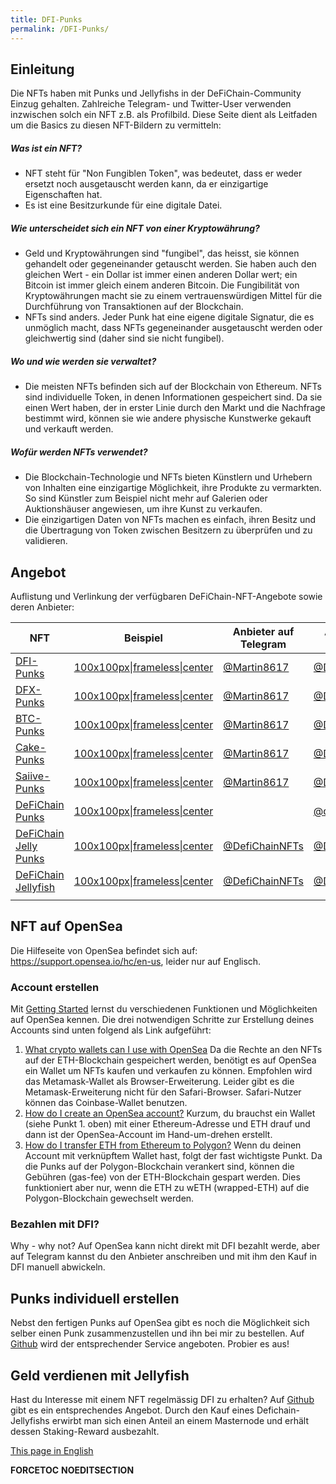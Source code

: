```yaml
---
title: DFI-Punks
permalink: /DFI-Punks/
---
```


## Einleitung

Die NFTs haben mit Punks und Jellyfishs in der DeFiChain-Community
Einzug gehalten. Zahlreiche Telegram- und Twitter-User verwenden
inzwischen solch ein NFT z.B. als Profilbild. Diese Seite dient als
Leitfaden um die Basics zu diesen NFT-Bildern zu vermitteln:

##### Was ist ein NFT?

- NFT steht für "Non Fungiblen Token", was bedeutet, dass er weder
  ersetzt noch ausgetauscht werden kann, da er einzigartige
  Eigenschaften hat.
- Es ist eine Besitzurkunde für eine digitale Datei.

##### Wie unterscheidet sich ein NFT von einer Kryptowährung?

- Geld und Kryptowährungen sind "fungibel", das heisst, sie können
  gehandelt oder gegeneinander getauscht werden. Sie haben auch den
  gleichen Wert - ein Dollar ist immer einen anderen Dollar wert; ein
  Bitcoin ist immer gleich einem anderen Bitcoin. Die Fungibilität von
  Kryptowährungen macht sie zu einem vertrauenswürdigen Mittel für die
  Durchführung von Transaktionen auf der Blockchain.
- NFTs sind anders. Jeder Punk hat eine eigene digitale Signatur, die es
  unmöglich macht, dass NFTs gegeneinander ausgetauscht werden oder
  gleichwertig sind (daher sind sie nicht fungibel).

##### Wo und wie werden sie verwaltet?

- Die meisten NFTs befinden sich auf der Blockchain von Ethereum. NFTs
  sind individuelle Token, in denen Informationen gespeichert sind. Da
  sie einen Wert haben, der in erster Linie durch den Markt und die
  Nachfrage bestimmt wird, können sie wie andere physische Kunstwerke
  gekauft und verkauft werden.

##### Wofür werden NFTs verwendet?

- Die Blockchain-Technologie und NFTs bieten Künstlern und Urhebern von
  Inhalten eine einzigartige Möglichkeit, ihre Produkte zu vermarkten.
  So sind Künstler zum Beispiel nicht mehr auf Galerien oder
  Auktionshäuser angewiesen, um ihre Kunst zu verkaufen.
- Die einzigartigen Daten von NFTs machen es einfach, ihren Besitz und
  die Übertragung von Token zwischen Besitzern zu überprüfen und zu
  validieren.

## Angebot

Auflistung und Verlinkung der verfügbaren DeFiChain-NFT-Angebote sowie
deren Anbieter:

| **NFT**                                                                      | Beispiel                                                         | **Anbieter auf Telegram**                    | **Anbieter auf Twitter**                                  |
|------------------------------------------------------------------------------|------------------------------------------------------------------|----------------------------------------------|-----------------------------------------------------------|
| [DFI-Punks](https://opensea.io/collection/dfi-punks)                         | [100x100px\|frameless\|center](/File:Punk6@20x.png "wikilink")   | [@Martin8617](https://t.me/Martin8617)       | [@DFI_Punks](https://twitter.com/DFI_Punks)               |
| [DFX-Punks](https://opensea.io/collection/dfx-punks)                         | [100x100px\|frameless\|center](/File:Punk64@20x.png "wikilink")  | [@Martin8617](https://t.me/Martin8617)       | [@DFI_Punks](https://twitter.com/DFI_Punks)               |
| [BTC-Punks](https://opensea.io/collection/btc-punks-1)                       | [100x100px\|frameless\|center](/File:Punk103@20x.png "wikilink") | [@Martin8617](https://t.me/Martin8617)       | [@DFI_Punks](https://twitter.com/DFI_Punks)               |
| [Cake-Punks](https://opensea.io/collection/cake-punks)                       | [100x100px\|frameless\|center](/File:Punk106@20x.png "wikilink") | [@Martin8617](https://t.me/Martin8617)       | [@DFI_Punks](https://twitter.com/DFI_Punks)               |
| [Saiive-Punks](https://opensea.io/collection/saiive-punks)                   | [100x100px\|frameless\|center](/File:Punk95@20x.png "wikilink")  | [@Martin8617](https://t.me/Martin8617)       | [@DFI_Punks](https://twitter.com/DFI_Punks)               |
| [DeFiChain Punks](https://opensea.io/collection/defichain-punks-original)    | [100x100px\|frameless\|center](/File:Unnamed.gif "wikilink")     |                                              | [@defichainpunks](https://www.twitter.com/defichainpunks) |
| [DeFiChain Jelly Punks](https://opensea.io/collection/defichain-jelly-punks) | [100x100px\|frameless\|center](/File:Unnamed2.png "wikilink")    | [@DefiChainNFTs](https://t.me/DeFiChainNFTs) | [@DeFiChainNFTs](https://www.twitter.com/DeFiChainNFTs)   |
| [DeFiChain Jellyfish](https://opensea.io/collection/defijelly)               | [100x100px\|frameless\|center](/File:Unnamed3.png "wikilink")    | [@DefiChainNFTs](https://t.me/DeFiChainNFTs) | [@DeFiChainNFTs](https://www.twitter.com/DeFiChainNFTs)   |
|                                                                              |                                                                  |                                              |                                                           |

## NFT auf OpenSea

Die Hilfeseite von OpenSea befindet sich auf:
<https://support.opensea.io/hc/en-us>, leider nur auf Englisch.

### Account erstellen

Mit [Getting
Started](https://support.opensea.io/hc/en-us/sections/360011539774-Getting-Started)
lernst du verschiedenen Funktionen und Möglichkeiten auf OpenSea kennen.
Die drei notwendigen Schritte zur Erstellung deines Accounts sind unten
folgend als Link aufgeführt:

1.  [What crypto wallets can I use with
    OpenSea](https://support.opensea.io/hc/en-us/articles/1500007978402-What-crypto-wallets-can-I-use-with-OpenSea-)
    Da die Rechte an den NFTs auf der ETH-Blockchain gespeichert werden,
    benötigt es auf OpenSea ein Wallet um NFTs kaufen und verkaufen zu
    können. Empfohlen wird das Metamask-Wallet als Browser-Erweiterung.
    Leider gibt es die Metamask-Erweiterung nicht für den
    Safari-Browser. Safari-Nutzer können das Coinbase-Wallet benutzen.
2.  [How do I create an OpenSea
    account?](https://support.opensea.io/hc/en-us/articles/360061676254-How-do-I-create-an-OpenSea-account-)
    Kurzum, du brauchst ein Wallet (siehe Punkt 1. oben) mit einer
    Ethereum-Adresse und ETH drauf und dann ist der OpenSea-Account im
    Hand-um-drehen erstellt.
3.  [How do I transfer ETH from Ethereum to
    Polygon?](https://support.opensea.io/hc/en-us/articles/1500012881642)
    Wenn du deinen Account mit verknüpftem Wallet hast, folgt der fast
    wichtigste Punkt. Da die Punks auf der Polygon-Blockchain verankert
    sind, können die Gebühren (gas-fee) von der ETH-Blockchain gespart
    werden. Dies funktioniert aber nur, wenn die ETH zu wETH
    (wrapped-ETH) auf die Polygon-Blockchain gewechselt werden.

### Bezahlen mit DFI?

Why - why not? Auf OpenSea kann nicht direkt mit DFI bezahlt werde, aber
auf Telegram kannst du den Anbieter anschreiben und mit ihm den Kauf in
DFI manuell abwickeln.

## Punks individuell erstellen

Nebst den fertigen Punks auf OpenSea gibt es noch die Möglichkeit sich
selber einen Punk zusammenzustellen und ihn bei mir zu bestellen. Auf
[Github](https://github.com/Martin8617/DFI-Punks) wird der
entsprechender Service angeboten. Probier es aus!

## Geld verdienen mit Jellyfish

Hast du Interesse mit einem NFT regelmässig DFI zu erhalten? Auf
[Github](https://github.com/Maurice3005/DeFiChainNFTs) gibt es ein
entsprechendes Angebot. Durch den Kauf eines Defichain-Jellyfishs
erwirbt man sich einen Anteil an einem Masternode und erhält dessen
Staking-Reward ausbezahlt.

[This page in English](/Punks "wikilink")

__FORCETOC__ __NOEDITSECTION__